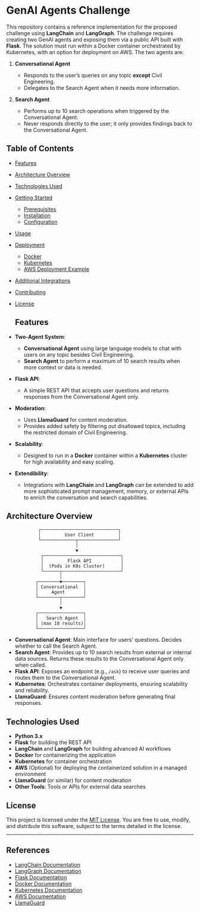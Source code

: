 # GenAI Agents Challenge

This repository contains a reference implementation for the proposed challenge using **LangChain** and **LangGraph**. The challenge requires creating two GenAI agents and exposing them via a public API built with **Flask**. The solution must run within a Docker container orchestrated by Kubernetes, with an option for deployment on AWS. The two agents are:

1. **Conversational Agent**  
   - Responds to the user’s queries on any topic **except** Civil Engineering.  
   - Delegates to the Search Agent when it needs more information.  

2. **Search Agent**  
   - Performs up to 10 search operations when triggered by the Conversational Agent.  
   - Never responds directly to the user; it only provides findings back to the Conversational Agent.
  
## Table of Contents

- [Features](#features)
- [Architecture Overview](#architecture-overview)
- [Technologies Used](#technologies-used)
- [Getting Started](#getting-started)
  - [Prerequisites](#prerequisites)
  - [Installation](#installation)
  - [Configuration](#configuration)
- [Usage](#usage)
- [Deployment](#deployment)
  - [Docker](#docker)
  - [Kubernetes](#kubernetes)
  - [AWS Deployment Example](#aws-deployment-example)
- [Additional Integrations](#additional-integrations)
- [Contributing](#contributing)
- [License](#license)

  ## Features

- **Two-Agent System**:
  - **Conversational Agent** using large language models to chat with users on any topic besides Civil Engineering.
  - **Search Agent** to perform a maximum of 10 search results when more context or data is needed.

- **Flask API**:
  - A simple REST API that accepts user questions and returns responses from the Conversational Agent only.

- **Moderation**:
  - Uses **LlamaGuard** for content moderation.  
  - Provides added safety by filtering out disallowed topics, including the restricted domain of Civil Engineering.

- **Scalability**:
  - Designed to run in a **Docker** container within a **Kubernetes** cluster for high availability and easy scaling.

- **Extendibility**:
  - Integrations with **LangChain** and **LangGraph** can be extended to add more sophisticated prompt management, memory, or external APIs to enrich the conversation and search capabilities.

## Architecture Overview

                ┌─────────────────────────────┐
                │         User Client         │
                └─────────────┬───────────────┘
                              │
                              ▼
                 ┌─────────────────────────────┐
                 │         Flask API           │
                 │  (Pods in K8s Cluster)      │
                 └──────┬──────────────────────┘
                        │
               ┌────────▼────────┐
               │ Conversational  │
               │     Agent       │
               └────────┬────────┘
                        │
                        ▼
               ┌─────────────────┐
               │   Search Agent  │
               │ (max 10 results)│
               └─────────────────┘

- **Conversational Agent**: Main interface for users’ questions. Decides whether to call the Search Agent.  
- **Search Agent**: Provides up to 10 search results from external or internal data sources. Returns these results to the Conversational Agent only when called.  
- **Flask API**: Exposes an endpoint (e.g., `/ask`) to receive user queries and routes them to the Conversational Agent.  
- **Kubernetes**: Orchestrates container deployments, ensuring scalability and reliability.  
- **LlamaGuard**: Ensures content moderation before generating final responses.

## Technologies Used

- **Python 3.x**
- **Flask** for building the REST API
- **LangChain** and **LangGraph** for building advanced AI workflows
- **Docker** for containerizing the application
- **Kubernetes** for container orchestration
- **AWS** (Optional) for deploying the containerized solution in a managed environment
- **LlamaGuard** (or similar) for content moderation
- **Other Tools**: Tools or APIs for external data searches

## License

This project is licensed under the [MIT License](LICENSE). You are free to use, modify, and distribute this software, subject to the terms detailed in the license.

---

## References

- [LangChain Documentation](https://github.com/hwchase17/langchain)
- [LangGraph Documentation](https://github.com/langgraph)
- [Flask Documentation](https://flask.palletsprojects.com/)
- [Docker Documentation](https://docs.docker.com/)
- [Kubernetes Documentation](https://kubernetes.io/docs/)
- [AWS Documentation](https://aws.amazon.com/documentation/)
- [LlamaGuard](https://github.com/ShreyaR/llamaguard)


